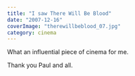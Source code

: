 ```yaml
---
title: "I saw There Will Be Blood"
date: "2007-12-16"
coverImage: "therewillbeblood_07.jpg"
category: cinema
---
```


What an influential piece of cinema for me.

Thank you Paul and all.
